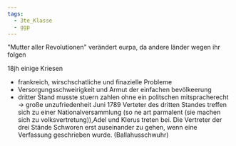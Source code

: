 ```yaml
---
tags:
  - 3te_Klasse
  - ggp
---
```

"Mutter aller Revolutionen"
verändert eurpa, da andere länder wegen ihr folgen

18jh einige Kriesen
- frankreich, wirschschatliche und finazielle Probleme
- Versorgungsschweirigkeit und Armut der einfachen bevölkeerung
- dritter Stand musste stuern zahlen ohne ein politschen mitspracherecht → große unzufriedenheit
Juni 1789
Verteter des dritten Standes treffen sich zu einer Nationalversammlung (so ne art parmalent (sie machen sich zu volksvertretung)),Adel und Klerus treten bei.
Die Vertreter der drei Stände Schworen erst auseinander zu gehen, wenn eine Verfassung geschrieben wurde. (Ballahusschwuhr)

